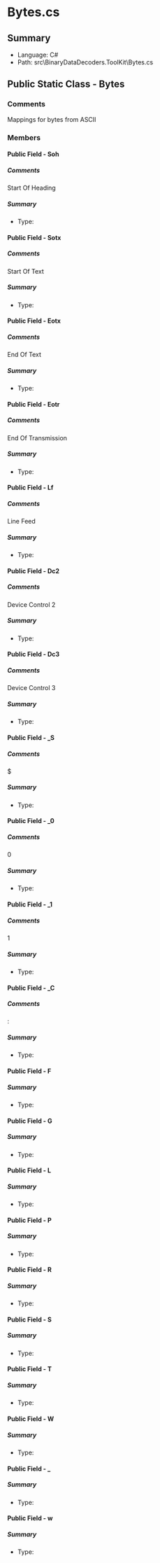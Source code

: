 ﻿# Bytes.cs

## Summary

* Language: C#
* Path: src\BinaryDataDecoders.ToolKit\Bytes.cs

## Public Static Class - Bytes

### Comments

 <summary>
 Mappings for bytes from ASCII
 </summary>

### Members

#### Public Field - Soh

##### Comments

 <summary>
 Start Of Heading
 </summary>

##### Summary

 * Type: 

#### Public Field - Sotx

##### Comments

 <summary>
 Start Of Text
 </summary>

##### Summary

 * Type: 

#### Public Field - Eotx

##### Comments

 <summary>
 End Of Text
 </summary>

##### Summary

 * Type: 

#### Public Field - Eotr

##### Comments

 <summary>
 End Of Transmission
 </summary>

##### Summary

 * Type: 

#### Public Field - Lf

##### Comments

 <summary>
 Line Feed
 </summary>

##### Summary

 * Type: 

#### Public Field - Dc2

##### Comments

 <summary>
 Device Control 2
 </summary>

##### Summary

 * Type: 

#### Public Field - Dc3

##### Comments

 <summary>
 Device Control 3
 </summary>

##### Summary

 * Type: 

#### Public Field - _S

##### Comments

 <summary>
 $
 </summary>

##### Summary

 * Type: 

#### Public Field - _0

##### Comments

 <summary>
 0
 </summary>

##### Summary

 * Type: 

#### Public Field - _1

##### Comments

 <summary>
 1
 </summary>

##### Summary

 * Type: 

#### Public Field - _C

##### Comments

 <summary>
 :
 </summary>

##### Summary

 * Type: 

#### Public Field - F

##### Summary

 * Type: 

#### Public Field - G

##### Summary

 * Type: 

#### Public Field - L

##### Summary

 * Type: 

#### Public Field - P

##### Summary

 * Type: 

#### Public Field - R

##### Summary

 * Type: 

#### Public Field - S

##### Summary

 * Type: 

#### Public Field - T

##### Summary

 * Type: 

#### Public Field - W

##### Summary

 * Type: 

#### Public Field - _

##### Summary

 * Type: 

#### Public Field - w

##### Summary

 * Type: 


